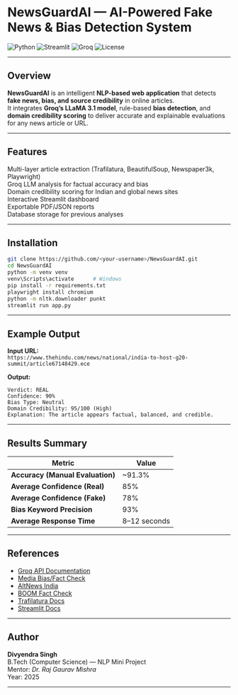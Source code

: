 #  NewsGuardAI — AI-Powered Fake News & Bias Detection System

![Python](https://img.shields.io/badge/Python-3.11-blue.svg)
![Streamlit](https://img.shields.io/badge/Framework-Streamlit-red.svg)
![Groq](https://img.shields.io/badge/LLM-Groq%20LLaMA%203.1%208B-success.svg)
![License](https://img.shields.io/badge/License-MIT-lightgrey.svg)

---

##  Overview

**NewsGuardAI** is an intelligent **NLP-based web application** that detects **fake news, bias, and source credibility** in online articles.  
It integrates **Groq’s LLaMA 3.1 model**, rule-based **bias detection**, and **domain credibility scoring** to deliver accurate and explainable evaluations for any news article or URL.

---

##  Features

 Multi-layer article extraction (Trafilatura, BeautifulSoup, Newspaper3k, Playwright)  
 Groq LLM analysis for factual accuracy and bias  
 Domain credibility scoring for Indian and global news sites  
 Interactive Streamlit dashboard  
 Exportable PDF/JSON reports  
 Database storage for previous analyses  

---

##  Installation

```bash
git clone https://github.com/<your-username>/NewsGuardAI.git
cd NewsGuardAI
python -m venv venv
venv\Scripts\activate      # Windows
pip install -r requirements.txt
playwright install chromium
python -m nltk.downloader punkt
streamlit run app.py
```

---

##  Example Output

**Input URL:**  
`https://www.thehindu.com/news/national/india-to-host-g20-summit/article67148429.ece`

**Output:**
```
Verdict: REAL
Confidence: 90%
Bias Type: Neutral
Domain Credibility: 95/100 (High)
Explanation: The article appears factual, balanced, and credible.
```

---

##  Results Summary

| Metric | Value |
|--------|-------|
| **Accuracy (Manual Evaluation)** | ~91.3% |
| **Average Confidence (Real)** | 85% |
| **Average Confidence (Fake)** | 78% |
| **Bias Keyword Precision** | 93% |
| **Average Response Time** | 8–12 seconds |

---

##  References

- [Groq API Documentation](https://console.groq.com/docs)  
- [Media Bias/Fact Check](https://mediabiasfactcheck.com)  
- [AltNews India](https://www.altnews.in)  
- [BOOM Fact Check](https://www.boomlive.in)  
- [Trafilatura Docs](https://trafilatura.readthedocs.io)  
- [Streamlit Docs](https://docs.streamlit.io)  

---

##  Author

**Divyendra Singh**  
B.Tech (Computer Science) — NLP Mini Project  
Mentor: *Dr. Raj Gaurav Mishra*  
Year: 2025  

---



